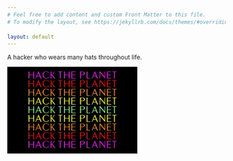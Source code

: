 ```yaml
---
# Feel free to add content and custom Front Matter to this file.
# To modify the layout, see https://jekyllrb.com/docs/themes/#overriding-theme-defaults

layout: default
---
```


A hacker who wears many hats throughout life.

![HACK THE PLANET!!!](/assets/hack-the-planet.jpg)